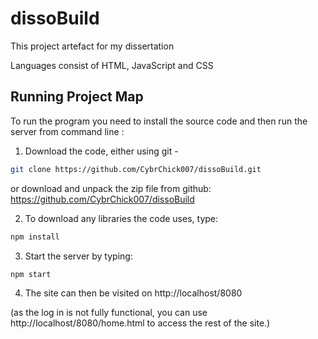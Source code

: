# dissoBuild
This project artefact for my dissertation

Languages consist of HTML, JavaScript and CSS

Running Project Map
-----------------------
To run the program you need to install the source code and then run the server from command line :

1. Download the code, either using git -

  ```bash
  git clone https://github.com/CybrChick007/dissoBuild.git
  ```

  or download and unpack the zip file from github: https://github.com/CybrChick007/dissoBuild

2. To download any libraries the code uses, type:

  ```bash
  npm install
  ```

3. Start the server by typing:

  ```bash
  npm start
  ```

4. The site can then be visited on http://localhost/8080

(as the log in is not fully functional, you can use http://localhost/8080/home.html to access the rest of the site.)

